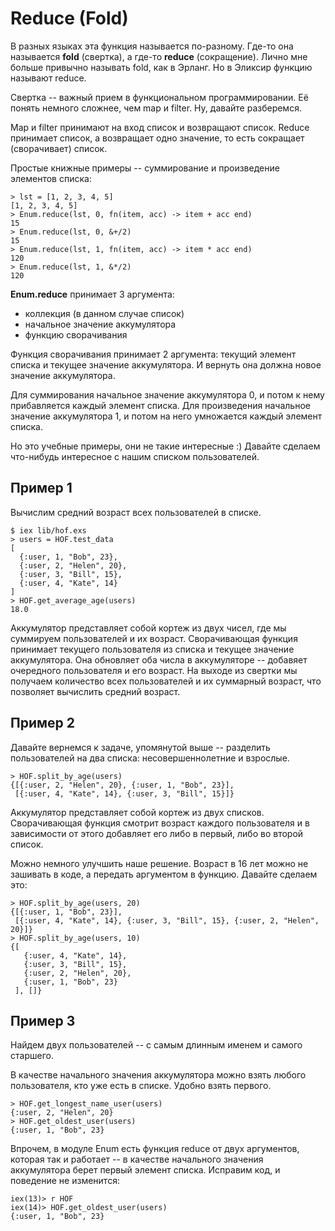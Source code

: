 # Reduce (Fold)

В разных языках эта функция называется по-разному. Где-то она называется **fold** (свертка), а где-то **reduce** (сокращение). Лично мне больше привычно называть fold, как в Эрланг. Но в Эликсир функцию называют reduce.

Свертка -- важный прием в функциональном программировании. Её понять немного сложнее, чем map и filter. Ну, давайте разберемся.

Map и filter принимают на вход список и возвращают список. Reduce принимает список, а возвращает одно значение, то есть сокращает (сворачивает) список.

Простые книжные примеры -- суммирование и произведение элементов списка:

```elixir-iex
> lst = [1, 2, 3, 4, 5]
[1, 2, 3, 4, 5]
> Enum.reduce(lst, 0, fn(item, acc) -> item + acc end)
15
> Enum.reduce(lst, 0, &+/2)
15
> Enum.reduce(lst, 1, fn(item, acc) -> item * acc end)
120
> Enum.reduce(lst, 1, &*/2)
120
```

**Enum.reduce** принимает 3 аргумента:
- коллекция (в данном случае список)
- начальное значение аккумулятора
- функцию сворачивания

Функция сворачивания принимает 2 аргумента: текущий элемент списка и текущее значение аккумулятора. И вернуть она должна новое значение аккумулятора.

Для суммирования начальное значение аккумулятора 0, и потом к нему прибавляется каждый элемент списка. Для произведения начальное значение аккумулятора 1, и потом на него умножается каждый элемент списка.

Но это учебные примеры, они не такие интересные :) Давайте сделаем что-нибудь интересное с нашим списком пользователей.

## Пример 1

Вычислим средний возраст всех пользователей в списке.

```elixir-iex
$ iex lib/hof.exs
> users = HOF.test_data
[
  {:user, 1, "Bob", 23},
  {:user, 2, "Helen", 20},
  {:user, 3, "Bill", 15},
  {:user, 4, "Kate", 14}
]
> HOF.get_average_age(users)
18.0
```

Аккумулятор представляет собой кортеж из двух чисел, где мы суммируем пользователей и их возраст. Сворачивающая функция принимает текущего пользователя из списка и текущее значение аккумулятора. Она обновляет оба числа в аккумуляторе -- добавяет очередного пользователя и его возраст. На выходе из свертки мы получаем количество всех пользователей и их суммарный возраст, что позволяет вычислить средний возраст.

## Пример 2

Давайте вернемся к задаче, упомянутой выше -- разделить пользователей на два списка: несовершеннолетние и взрослые.

```elixir-iex
> HOF.split_by_age(users)
{[{:user, 2, "Helen", 20}, {:user, 1, "Bob", 23}],
 [{:user, 4, "Kate", 14}, {:user, 3, "Bill", 15}]}
```

Аккумулятор представляет собой кортеж из двух списков. Сворачивающая функция смотрит возраст каждого пользователя и в зависимости от этого добавляет его либо в первый, либо во второй список.

Можно немного улучшить наше решение. Возраст в 16 лет можно не зашивать в коде, а передать аргументом в функцию. Давайте сделаем это:

```elixir-iex
> HOF.split_by_age(users, 20)
{[{:user, 1, "Bob", 23}],
 [{:user, 4, "Kate", 14}, {:user, 3, "Bill", 15}, {:user, 2, "Helen", 20}]}
> HOF.split_by_age(users, 10)
{[
   {:user, 4, "Kate", 14},
   {:user, 3, "Bill", 15},
   {:user, 2, "Helen", 20},
   {:user, 1, "Bob", 23}
 ], []}
```

## Пример 3

Найдем двух пользователей -- с самым длинным именем и самого старшего.

В качестве начального значения аккумулятора можно взять любого пользователя, кто уже есть в списке. Удобно взять первого.

```elixir-iex
> HOF.get_longest_name_user(users)
{:user, 2, "Helen", 20}
> HOF.get_oldest_user(users)
{:user, 1, "Bob", 23}
```

Впрочем, в модуле Enum есть функция reduce от двух аргументов, которая так и работает -- в качестве начального значения аккумулятора берет первый элемент списка. Исправим код, и поведение не изменится:

```elixir-iex
iex(13)> r HOF
iex(14)> HOF.get_oldest_user(users)
{:user, 1, "Bob", 23}
```
